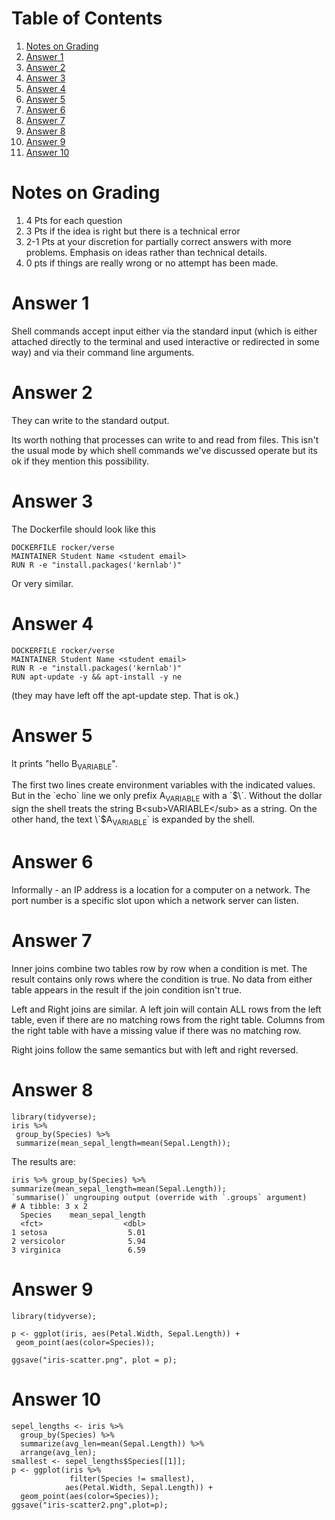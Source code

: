 
# Table of Contents

1.  [Notes on Grading](#org2096e98)
2.  [Answer 1](#org75a0e8d)
3.  [Answer 2](#orgea75b3d)
4.  [Answer 3](#org7e0c069)
5.  [Answer 4](#org957adda)
6.  [Answer 5](#org745091c)
7.  [Answer 6](#org55dfe4e)
8.  [Answer 7](#org0bffa82)
9.  [Answer 8](#org0dc01ca)
10. [Answer 9](#org38b1691)
11. [Answer 10](#orge1236de)


<a id="org2096e98"></a>

# Notes on Grading

1.  4 Pts for each question
2.  3 Pts if the idea is right but there is a technical error
3.  2-1 Pts at your discretion for partially correct answers with more
    problems. Emphasis on ideas rather than technical details.
4.  0 pts if things are really wrong or no attempt has been made.


<a id="org75a0e8d"></a>

# Answer 1

Shell commands accept input either via the standard input (which is
either attached directly to the terminal and used interactive or
redirected in some way) and via their command line arguments. 


<a id="orgea75b3d"></a>

# Answer 2

They can write to the standard output.

Its worth nothing that processes can write to and read from
files. This isn't the usual mode by which shell commands we've
discussed operate but its ok if they mention this possibility.


<a id="org7e0c069"></a>

# Answer 3

The Dockerfile should look like this 

    DOCKERFILE rocker/verse
    MAINTAINER Student Name <student email>
    RUN R -e "install.packages('kernlab')"

Or very similar.


<a id="org957adda"></a>

# Answer 4

    DOCKERFILE rocker/verse
    MAINTAINER Student Name <student email>
    RUN R -e "install.packages('kernlab')"
    RUN apt-update -y && apt-install -y ne

(they may have left off the apt-update step. That is ok.)


<a id="org745091c"></a>

# Answer 5

It prints "hello B<sub>VARIABLE</sub>".

The first two lines create environment variables with the indicated
values. But in the \`echo\` line we only prefix A<sub>VARIABLE</sub> with a
\`$\`. Without the dollar sign the shell treats the string B<sub>VARIABLE</sub> as
a string. On the other hand, the text \`$A<sub>VARIABLE</sub>\` is expanded by the
shell.


<a id="org55dfe4e"></a>

# Answer 6

Informally - an IP address is a location for a computer on a
network. The port number is a specific slot upon which a network
server can listen.


<a id="org0bffa82"></a>

# Answer 7

Inner joins combine two tables row by row when a condition is met. The
result contains only rows where the condition is true. No data from
either table appears in the result if the join condition isn't true.

Left and Right joins are similar. A left join will contain ALL rows
from the left table, even if there are no matching rows from the right
table. Columns from the right table with have a missing value if there
was no matching row.

Right joins follow the same semantics but with left and right reversed.


<a id="org0dc01ca"></a>

# Answer 8

    library(tidyverse);
    iris %>% 
     group_by(Species) %>% 
     summarize(mean_sepal_length=mean(Sepal.Length));

The results are:

    iris %>% group_by(Species) %>% summarize(mean_sepal_length=mean(Sepal.Length));
    `summarise()` ungrouping output (override with `.groups` argument)
    # A tibble: 3 x 2
      Species    mean_sepal_length
      <fct>                  <dbl>
    1 setosa                  5.01
    2 versicolor              5.94
    3 virginica               6.59


<a id="org38b1691"></a>

# Answer 9

    library(tidyverse);
    
    p <- ggplot(iris, aes(Petal.Width, Sepal.Length)) + 
     geom_point(aes(color=Species));
    
    ggsave("iris-scatter.png", plot = p);


<a id="orge1236de"></a>

# Answer 10

    sepel_lengths <- iris %>% 
      group_by(Species) %>% 
      summarize(avg_len=mean(Sepal.Length)) %>%
      arrange(avg_len);
    smallest <- sepel_lengths$Species[[1]];
    p <- ggplot(iris %>% 
                 filter(Species != smallest),
                aes(Petal.Width, Sepal.Length)) + 
      geom_point(aes(color=Species));
    ggsave("iris-scatter2.png",plot=p);

